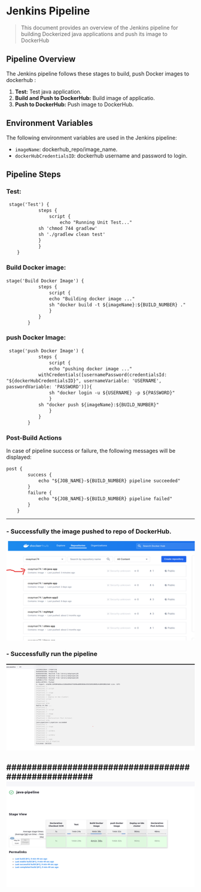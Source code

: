 # Jenkins Pipeline 

> This document provides an overview of the Jenkins pipeline for building Dockerized java applications and push its image to DockerHub


## Pipeline Overview

The Jenkins pipeline follows these stages to build, push Docker images to dockerhub :

1.  **Test:** Test java application.
2.  **Build and Push to DockerHub:** Build image of applicatio.
3.  **Push to DockerHub:** Push image to DockerHub.


## Environment Variables

The following environment variables are used in the Jenkins pipeline:

- `imageName`: dockerhub_repo/image_name.
- `dockerHubCredentialsID`: dockerhub username and password to login.
  

## Pipeline Steps

### Test:

```
 stage('Test') {
            steps {
                script {
                	echo "Running Unit Test..."
			sh 'chmod 744 gradlew'
			sh './gradlew clean test'
        	}
    	    }
	}
```

### Build Docker image:

```
stage('Build Docker Image') {
            steps {
                script {
        		echo "Building docker image ..."
        		sh "docker build -t ${imageName}:${BUILD_NUMBER} ."
                }
            }
        }
```

### push Docker Image:

```
 stage('push Docker Image') {
            steps {
                script {
        		echo "pushing docker image ..."
			withCredentials([usernamePassword(credentialsId: "${dockerHubCredentialsID}", usernameVariable: 'USERNAME', passwordVariable: 'PASSWORD')]){
				sh "docker login -u ${USERNAME} -p ${PASSWORD}"
        		}
			sh "docker push ${imageName}:${BUILD_NUMBER}"
                }
            }
        }
```

### Post-Build Actions
In case of pipeline success or failure, the following messages will be displayed:

```
post {
        success {
            echo "${JOB_NAME}-${BUILD_NUMBER} pipeline succeeded"
        }
        failure {
            echo "${JOB_NAME}-${BUILD_NUMBER} pipeline failed"
        }
    }
```
----
### - Successfully the image pushed to repo of DockerHub.
![](image-pushed.png)

### - Successfully run the pipeline
![](pipeline-success.png)

#####################################################
![](stack-view-pipeline.png)
---

